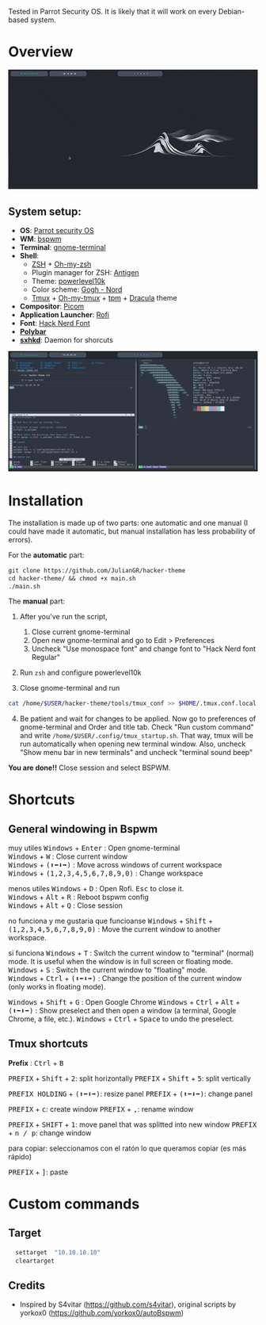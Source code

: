Tested in Parrot Security OS. It is likely that it will work on every Debian-based system.

# Overview
![BSPWM](https://raw.githubusercontent.com/JulianGR/hacker-theme/main/preview.gif)




## System setup:
- **OS**: [Parrot security OS](https://www.parrotsec.org/)
- **WM**: [bspwm](https://github.com/baskerville/bspwm)
- **Terminal**: [gnome-terminal](https://en.wikipedia.org/wiki/GNOME_Terminal)
- **Shell**: 
  - [ZSH](https://www.zsh.org/) + [Oh-my-zsh](https://ohmyz.sh/)
  - Plugin manager for ZSH: [Antigen](https://github.com/zsh-users/antigen)
  - Theme: [powerlevel10k](https://github.com/romkatv/powerlevel10k)
  - Color scheme: [Gogh - Nord](https://gogh-co.github.io/Gogh/)
  - [Tmux](https://en.wikipedia.org/wiki/Tmux) + [Oh-my-tmux](https://github.com/gpakosz/.tmux) + [tpm](https://github.com/tmux-plugins/tpm) + [Dracula](https://draculatheme.com/tmux) theme
- **Compositor**: [Picom](https://github.com/jonaburg/picom)
- **Application Launcher**: [Rofi](https://github.com/davatorium/rofi)
- **Font**: [Hack Nerd Font](https://www.nerdfonts.com/)
- [**Polybar**](https://github.com/polybar/polybar)
- [**sxhkd**](https://github.com/baskerville/sxhkd): Daemon for shorcuts

![BSPWM2](https://raw.githubusercontent.com/JulianGR/hacker-theme/main/overview.png)

# Installation
The installation is made up of two parts: one automatic and one manual (I could have made it automatic, but manual installation has less probability of errors). 


For the **automatic** part:
```
git clone https://github.com/JulianGR/hacker-theme
cd hacker-theme/ && chmod +x main.sh
./main.sh
```

The **manual** part:

1. After you've run the script,
	1. Close current gnome-terminal
	2. Open new gnome-terminal and go to Edit > Preferences
	3. Uncheck "Use monospace font" and change font to "Hack Nerd font Regular"


2. Run `zsh` and configure powerlevel10k
3. Close gnome-terminal and run 
```sh
cat /home/$USER/hacker-theme/tools/tmux_conf >> $HOME/.tmux.conf.local && tmux
```

4. Be patient and wait for changes to be applied. Now go to preferences of gnome-terminal and Order and title tab. Check "Run custom command" and write `/home/$USER/.config/tmux_startup.sh`. That way, tmux will be run automatically when opening new terminal window. 
Also, uncheck "Show menu bar in new terminals" and uncheck "terminal sound beep"



**You are done!!** 
Close session and select BSPWM.

# Shortcuts

## General windowing in Bspwm
muy utiles
<kbd>Windows</kbd> + <kbd>Enter</kbd> : Open gnome-terminal  
<kbd>Windows</kbd> + <kbd>W</kbd> : Close current window  
<kbd>Windows</kbd> + <kbd>(⬆⬅⬇➡)</kbd> : Move across windows of current workspace  
<kbd>Windows</kbd> + <kbd>(1,2,3,4,5,6,7,8,9,0)</kbd> : Change workspace 


menos utiles
<kbd>Windows</kbd> + <kbd>D</kbd> : Open Rofi. <kbd>Esc</kbd> to close it.  
<kbd>Windows</kbd> + <kbd>Alt</kbd> + <kbd>R</kbd> : Reboot bspwm config  
<kbd>Windows</kbd> + <kbd>Alt</kbd> + <kbd>Q</kbd> : Close session




no funciona y me gustaria que funcioanse
<kbd>Windows</kbd> + <kbd>Shift</kbd> + <kbd>(1,2,3,4,5,6,7,8,9,0)</kbd> : Move the current window to another workspace.   


si funciona
<kbd>Windows</kbd> + <kbd>T</kbd> : Switch the current window to "terminal" (normal) mode. It is useful when the window is in full screen or floating mode.  
<kbd>Windows</kbd> + <kbd>S</kbd> : Switch the current window to "floating" mode.  
<kbd>Windows</kbd> + <kbd>Ctrl</kbd> + <kbd>(⬆⬅⬇➡)</kbd> : Change the position of the current window (only works in floating mode).  


<kbd>Windows</kbd> + <kbd>Shift</kbd> + <kbd>G</kbd> : Open Google Chrome 
<kbd>Windows</kbd> + <kbd>Ctrl</kbd> + <kbd>Alt</kbd> + <kbd>(⬆⬅⬇➡)</kbd> : Show preselect and then open a window (a terminal, Google Chrome, a file, etc.). <kbd>Windows</kbd> + <kbd>Ctrl</kbd> + <kbd>Space</kbd> to undo the preselect.  

## Tmux shortcuts

**Prefix** : <kbd>Ctrl</kbd> + <kbd>B</kbd>

<kbd>PREFIX</kbd> + <kbd>Shift</kbd> + <kbd>2</kbd>: split horizontally 
<kbd>PREFIX</kbd> + <kbd>Shift</kbd> + <kbd>5</kbd>: split vertically

<kbd>PREFIX HOLDING</kbd> + <kbd>(⬆⬅⬇➡)</kbd>: resize panel
<kbd>PREFIX</kbd> + <kbd>(⬆⬅⬇➡)</kbd>: change panel

 <kbd>PREFIX</kbd> + <kbd>c</kbd>: create window
 <kbd>PREFIX</kbd> + <kbd>,</kbd>: rename window

 <kbd>PREFIX</kbd> + <kbd>SHIFT</kbd> + <kbd>1</kbd>: move panel that was splitted into new window
 <kbd>PREFIX</kbd> + <kbd>n / p</kbd>: change window


para copiar: seleccionamos con el ratón lo que queramos copiar (es más rápido)

 <kbd>PREFIX</kbd> + <kbd>]</kbd>: paste


# Custom commands

## Target
```sh
  settarget  "10.10.10.10"
  cleartarget
```


## Credits
- Inspired by S4vitar (https://github.com/s4vitar), original scripts by yorkox0 (https://github.com/yorkox0/autoBspwm)


